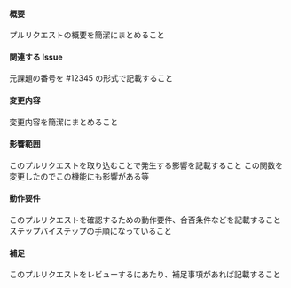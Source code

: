 <!--

■ タイトルについて

コミットメッセージから自動的に生成される
コミットが複数ある場合ブランチ名から自動的に生成される
通常はそのままで問題ないが、コミットメッセージやブランチ名とプルリクエストの内容が乖離している場合は、
コミットメッセージやブランチ名を修正してからプルリクエストを作成すること


■ Labels について

元課題と同じにすること

■ Projects

使用しない

■ Milestone

元課題と同じにすること

■ Assignees

レビュアーを指定すること
不明な場合はプルリクエスト作成者以外の適切なアカウントを指定のこと

-->




#### 概要

プルリクエストの概要を簡潔にまとめること

#### 関連する Issue

元課題の番号を #12345 の形式で記載すること

#### 変更内容

変更内容を簡潔にまとめること

#### 影響範囲

このプルリクエストを取り込むことで発生する影響を記載すること
この関数を変更したのでこの機能にも影響がある等

#### 動作要件

このプルリクエストを確認するための動作要件、合否条件などを記載すること
ステップバイステップの手順になっていること

#### 補足

このプルリクエストをレビューするにあたり、補足事項があれば記載すること
